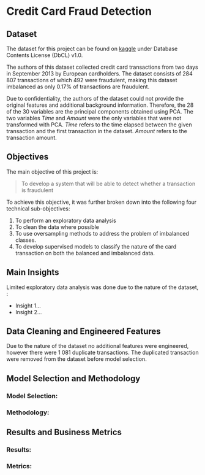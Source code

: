 # Credit Card Fraud Detection 

## Dataset
The dataset for this project can be found on [kaggle](https://www.kaggle.com/datasets/mlg-ulb/creditcardfraud/data) under Database Contents License (DbCL) v1.0.

The authors of this dataset collected credit card transactions from two days in September 2013 by European cardholders. The dataset consists of 284 807 transactions of which 492 were fraudulent, making this dataset imbalanced as only 0.17% of transactions are fraudulent.

Due to confidentiality, the authors of the dataset could not provide the original features and additional background information. Therefore, the 28 of the 30 variables are the principal components obtained using PCA. The two variables *Time* and *Amount* were the only variables that were not transformed with PCA. *Time* refers to the time elapsed between the given transaction and the first transaction in the dataset. *Amount* refers to the transaction amount.

## Objectives
The main objective of this project is:
> To develop a system that will be able to detect whether a transaction is fraudulent

To achieve this objective, it was further broken down into the following four technical sub-objectives:
1. To perform an exploratory data analysis
2. To clean the data where possible
3. To use oversampling methods to address the problem of imbalanced classes.
4. To develop supervised models to classify the nature of the card transaction on both the balanced and imbalanced data.

## Main Insights
Limited exploratory data analysis was done due to the nature of the dataset, :
- Insight 1...
- Insight 2...

## Data Cleaning and Engineered Features
Due to the nature of the dataset no additional features were engineered, however there were 1 081 duplicate transactions. The duplicated transaction were removed from the dataset before model selection.

## Model Selection and Methodology
### Model Selection:

### Methodology:

## Results and Business Metrics
### Results:

### Metrics:
